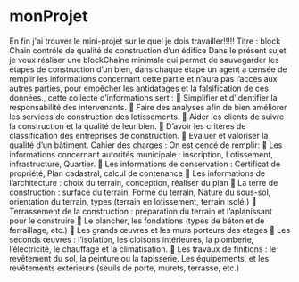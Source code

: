 # monProjet
En fin j'ai trouver le mini-projet sur le quel je dois travailler!!!!!
Titre : block Chain contrôle de qualité de construction d’un édifice
Dans le présent sujet je veux réaliser une blockChaine minimale qui permet de sauvegarder les étapes de construction d’un bien, dans chaque étape un agent a censée de remplir les informations concernant cette partie et n’aura pas l’accès aux autres parties, pour empêcher les antidatages et la falsification de ces données., cette collecte d’informations sert :
	Simplifier et d’identifier la responsabilité des intervenants.
	Faire des analyses afin de bien améliorer les services de construction des lotissements.
	Aider les clients de suivre la construction et la qualité de leur bien.
	D’avoir les critères de classification des entreprises de construction.
	Evaluer et valoriser la qualité d’un bâtiment.
Cahier des charges :
On est cencé de remplir:
	Les informations concernant autorités municipale : inscription, Lotissement, infrastructure, Quartier.
	Les informations de conservation : Certificat de propriété, Plan cadastral, calcul de contenance 
	Les informations de l’architecture : choix du terrain, conception, réaliser du plan 
	La terre de construction : surface du terrain, Forme du terrain, Nature du sous-sol, orientation du terrain, types (terrain en lotissement, terrain isolé.)
	Terrassement de la construction : préparation du terrain et l’aplanissant pour le construire 
	Le plancher, les fondations (types de béton et de ferraillage, etc.)
	Les grands œuvres et les murs porteurs des étages 
	Les seconds œuvres : l’isolation, les cloisons intérieures, la plomberie, l’électricité, le chauffage et la climatisation.
	Les travaux de finitions : le revêtement du sol, la peinture ou la tapisserie. Les équipements, et les revêtements extérieurs (seuils de porte, murets, terrasse, etc.)
